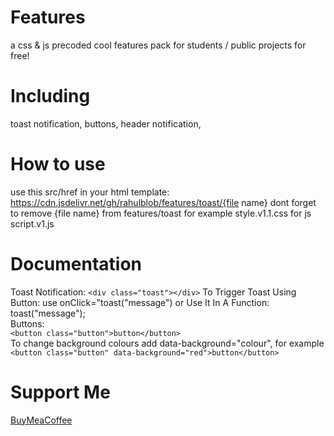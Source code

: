 # Features
a css & js precoded cool features pack for students / public projects for free!
# Including
toast notification, buttons, header notification, 
# How to use
use this src/href in your html template: https://cdn.jsdelivr.net/gh/rahulblob/features/toast/{file name} 
dont forget to remove {file name} from features/toast for example style.v1.1.css for js script.v1.js
# Documentation
Toast Notification:
 ```<div class="toast"></div>```
To Trigger Toast Using Button: use onClick="toast("message") or Use It In A Function: toast("message");<br>
Buttons:<br>
```<button class="button">button</button>```<br>
To change background colours add data-background="colour", for example ```<button class="button" data-background="red">button</button>```<br>
# Support Me
<a href="https://www.buymeacoffee.com/coffeeforahul">BuyMeaCoffee</a>
